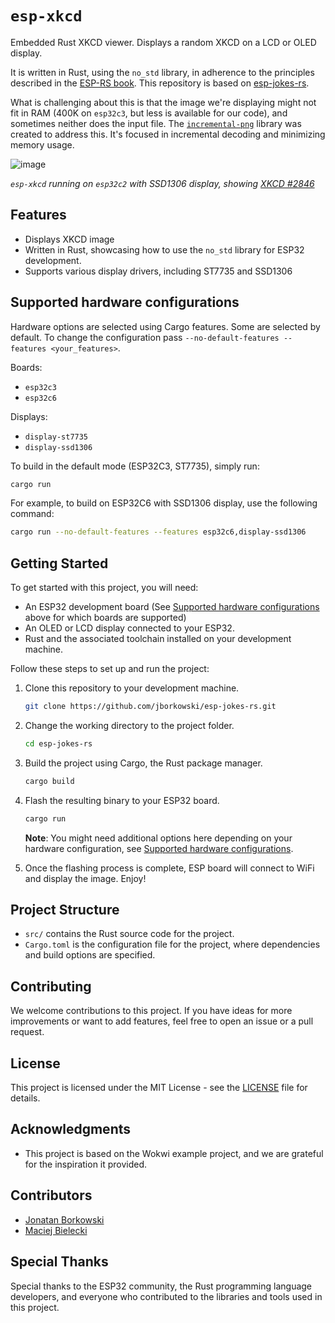 # `esp-xkcd`

Embedded Rust XKCD viewer. Displays a random XKCD on a LCD or OLED display.

It is written in Rust, using the `no_std` library, in adherence to the principles described in the [ESP-RS book](https://esp-rs.github.io/book/writing-your-own-application/nostd.html). This repository is based on [esp-jokes-rs](https://github.com/jborkowski/esp-jokes-rs).

What is challenging about this is that the image we're displaying might not fit in RAM (400K on `esp32c3`, but less is available for our code), and sometimes neither does the input file. The [`incremental-png`](https://github.com/zyla/incremental-png) library was created to address this. It's focused in incremental decoding and minimizing memory usage.

![image](https://github.com/zyla/esp-xkcd/assets/1410069/c6f6e7a0-8577-4229-bb78-c4de78236b0d)

_`esp-xkcd` running on `esp32c2` with SSD1306 display, showing [XKCD #2846](https://xkcd.com/2846/)_

## Features

- Displays XKCD image
- Written in Rust, showcasing how to use the `no_std` library for ESP32 development.
- Supports various display drivers, including ST7735 and SSD1306

## Supported hardware configurations

Hardware options are selected using Cargo features. Some are selected by default. To change the configuration pass `--no-default-features --features <your_features>`.

Boards:

- `esp32c3`
- `esp32c6`

Displays:

- `display-st7735`
- `display-ssd1306`

To build in the default mode (ESP32C3, ST7735), simply run:

   ```bash
   cargo run
   ```

For example, to build on ESP32C6 with SSD1306 display, use the following command:

   ```bash
   cargo run --no-default-features --features esp32c6,display-ssd1306
   ```

## Getting Started

To get started with this project, you will need:

- An ESP32 development board (See [Supported hardware configurations](#supported-hardware-configurations) above for which boards are supported)
- An OLED or LCD display connected to your ESP32.
- Rust and the associated toolchain installed on your development machine.

Follow these steps to set up and run the project:

1. Clone this repository to your development machine.

   ```bash
   git clone https://github.com/jborkowski/esp-jokes-rs.git
   ```

2. Change the working directory to the project folder.

   ```bash
   cd esp-jokes-rs
   ```

3. Build the project using Cargo, the Rust package manager.

   ```bash
   cargo build
   ```

4. Flash the resulting binary to your ESP32 board.

   ```bash
   cargo run
   ```
   **Note**: You might need additional options here depending on your hardware configuration, see [Supported hardware configurations](#supported-hardware-configurations).

5. Once the flashing process is complete, ESP board will connect to WiFi and display the image. Enjoy!

## Project Structure

- `src/` contains the Rust source code for the project.
- `Cargo.toml` is the configuration file for the project, where dependencies and build options are specified.

## Contributing

We welcome contributions to this project. If you have ideas for more improvements or want to add features, feel free to open an issue or a pull request.

## License

This project is licensed under the MIT License - see the [LICENSE](LICENSE) file for details.

## Acknowledgments

- This project is based on the Wokwi example project, and we are grateful for the inspiration it provided.

## Contributors

- [Jonatan Borkowski](https://github.com/jborkowski)
- [Maciej Bielecki](https://github.com/zyla)

## Special Thanks

Special thanks to the ESP32 community, the Rust programming language developers, and everyone who contributed to the libraries and tools used in this project.
